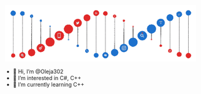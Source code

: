 <p align="center">
  <a><img src="https://github.com/Oleja302/Oleja302/blob/main/dna.gif" width="500"></a>
</p>


- 👋 Hi, I’m @Oleja302
- 👀 I’m interested in C#, C++
- 🌱 I’m currently learning C++

